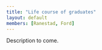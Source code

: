 ```yaml
---
title: "Life course of graduates"
layout: default
members: [Ranestad, Ford]
---
```


Description to come.